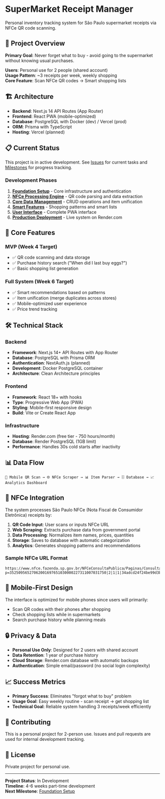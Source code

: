 # SuperMarket Receipt Manager

Personal inventory tracking system for São Paulo supermarket receipts via NFCe QR code scanning.

## 🎯 Project Overview

**Primary Goal**: Never forget what to buy - avoid going to the supermarket without knowing usual purchases.

**Users**: Personal use for 2 people (shared account)  
**Usage Pattern**: ~3 receipts per week, weekly shopping  
**Core Feature**: Scan NFCe QR codes → Smart shopping lists

## 🏗️ Architecture

- **Backend**: Next.js 14 API Routes (App Router)
- **Frontend**: React PWA (mobile-optimized)
- **Database**: PostgreSQL with Docker (dev) / Vercel (prod)
- **ORM**: Prisma with TypeScript
- **Hosting**: Vercel (planned)

## 📋 Current Status

This project is in active development. See [Issues](https://github.com/caiogranero/supermarket-receipt-manager/issues) for current tasks and [Milestones](https://github.com/caiogranero/supermarket-receipt-manager/milestones) for progress tracking.

### Development Phases

1. **[Foundation Setup](https://github.com/caiogranero/supermarket-receipt-manager/issues/1)** - Core infrastructure and authentication
2. **[NFCe Processing Engine](https://github.com/caiogranero/supermarket-receipt-manager/issues/2)** - QR code parsing and data extraction
3. **[Core Data Management](https://github.com/caiogranero/supermarket-receipt-manager/issues/3)** - CRUD operations and item unification  
4. **[Smart Features](https://github.com/caiogranero/supermarket-receipt-manager/issues/4)** - Shopping patterns and smart lists
5. **[User Interface](https://github.com/caiogranero/supermarket-receipt-manager/issues/5)** - Complete PWA interface
6. **[Production Deployment](https://github.com/caiogranero/supermarket-receipt-manager/issues/6)** - Live system on Render.com

## 🚀 Core Features

### MVP (Week 4 Target)
- ✅ QR code scanning and data storage  
- ✅ Purchase history search ("When did I last buy eggs?")
- ✅ Basic shopping list generation

### Full System (Week 6 Target)  
- ✅ Smart recommendations based on patterns
- ✅ Item unification (merge duplicates across stores)
- ✅ Mobile-optimized user experience
- ✅ Price trend tracking

## 🛠️ Technical Stack

### Backend
- **Framework**: Next.js 14+ API Routes with App Router
- **Database**: PostgreSQL with Prisma ORM
- **Authentication**: NextAuth.js (planned)
- **Development**: Docker PostgreSQL container
- **Architecture**: Clean Architecture principles

### Frontend
- **Framework**: React 18+ with hooks
- **Type**: Progressive Web App (PWA)
- **Styling**: Mobile-first responsive design
- **Build**: Vite or Create React App

### Infrastructure
- **Hosting**: Render.com (free tier - 750 hours/month)
- **Database**: Render PostgreSQL (1GB limit)
- **Performance**: Handles 30s cold starts after inactivity

## 📊 Data Flow

```
📱 Mobile QR Scan → 🌐 NFCe Scraper → 📊 Item Parser → 🗄️ Database → 📈 Analytics Dashboard
```

## 🏪 NFCe Integration

The system processes São Paulo NFCe (Nota Fiscal de Consumidor Eletrônica) receipts by:

1. **QR Code Input**: User scans or inputs NFCe URL
2. **Web Scraping**: Extracts purchase data from government portal
3. **Data Processing**: Normalizes item names, prices, quantities
4. **Storage**: Saves to database with automatic categorization
5. **Analytics**: Generates shopping patterns and recommendations

### Sample NFCe URL Format
```
https://www.nfce.fazenda.sp.gov.br/NFCeConsultaPublica/Paginas/ConsultaQRCode.aspx?p=35250956527062001697651030000227311007031750|2|1|1|34adcd24f24be99d3b4440f2ab1e6abb0ecbf71f
```

## 📱 Mobile-First Design

The interface is optimized for mobile phones since users will primarily:
- Scan QR codes with their phones after shopping
- Check shopping lists while in supermarkets  
- Search purchase history while planning meals

## 🔒 Privacy & Data

- **Personal Use Only**: Designed for 2 users with shared account
- **Data Retention**: 1 year of purchase history
- **Cloud Storage**: Render.com database with automatic backups
- **Authentication**: Simple email/password (no social login complexity)

## 📈 Success Metrics

- **Primary Success**: Eliminates "forgot what to buy" problem
- **Usage Goal**: Easy weekly routine - scan receipt → get shopping list  
- **Technical Goal**: Reliable system handling 3 receipts/week efficiently

## 🤝 Contributing

This is a personal project for 2-person use. Issues and pull requests are used for internal development tracking.

## 📄 License

Private project for personal use.

---

**Project Status**: In Development  
**Timeline**: 4-6 weeks part-time development  
**Next Milestone**: [Foundation Setup](https://github.com/caiogranero/supermarket-receipt-manager/issues/1)